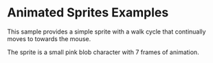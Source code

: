 # Animated Sprites Examples

This sample provides a simple sprite with a walk cycle that continually
moves to towards the mouse.

The sprite is a small pink blob character with 7 frames of animation.


